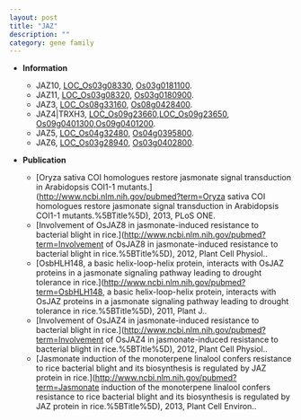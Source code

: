 ```yaml
---
layout: post
title: "JAZ"
description: ""
category: gene family
---
```


* **Information**  
    + JAZ10, [LOC_Os03g08330](http://rice.plantbiology.msu.edu/cgi-bin/ORF_infopage.cgi?orf=LOC_Os03g08330), [Os03g0181100](http://rapdb.dna.affrc.go.jp/viewer/gbrowse_details/irgsp1?name=Os03g0181100).
    + JAZ11, [LOC_Os03g08320](http://rice.plantbiology.msu.edu/cgi-bin/ORF_infopage.cgi?orf=LOC_Os03g08320), [Os03g0180900](http://rapdb.dna.affrc.go.jp/viewer/gbrowse_details/irgsp1?name=Os03g0180900).
    + JAZ3, [LOC_Os08g33160](http://rice.plantbiology.msu.edu/cgi-bin/ORF_infopage.cgi?orf=LOC_Os08g33160), [Os08g0428400](http://rapdb.dna.affrc.go.jp/viewer/gbrowse_details/irgsp1?name=Os08g0428400).
    + JAZ4|TRXH3, [LOC_Os09g23660](http://rice.plantbiology.msu.edu/cgi-bin/ORF_infopage.cgi?orf=LOC_Os09g23660),[LOC_Os09g23650](http://rice.plantbiology.msu.edu/cgi-bin/ORF_infopage.cgi?orf=LOC_Os09g23650), [Os09g0401300](http://rapdb.dna.affrc.go.jp/viewer/gbrowse_details/irgsp1?name=Os09g0401300),[Os09g0401200](http://rapdb.dna.affrc.go.jp/viewer/gbrowse_details/irgsp1?name=Os09g0401200).
    + JAZ5, [LOC_Os04g32480](http://rice.plantbiology.msu.edu/cgi-bin/ORF_infopage.cgi?orf=LOC_Os04g32480), [Os04g0395800](http://rapdb.dna.affrc.go.jp/viewer/gbrowse_details/irgsp1?name=Os04g0395800).
    + JAZ6, [LOC_Os03g28940](http://rice.plantbiology.msu.edu/cgi-bin/ORF_infopage.cgi?orf=LOC_Os03g28940), [Os03g0402800](http://rapdb.dna.affrc.go.jp/viewer/gbrowse_details/irgsp1?name=Os03g0402800).

* **Publication**  
    + [Oryza sativa COI homologues restore jasmonate signal transduction in Arabidopsis COI1-1 mutants.](http://www.ncbi.nlm.nih.gov/pubmed?term=Oryza sativa COI homologues restore jasmonate signal transduction in Arabidopsis COI1-1 mutants.%5BTitle%5D), 2013, PLoS ONE.
    + [Involvement of OsJAZ8 in jasmonate-induced resistance to bacterial blight in rice.](http://www.ncbi.nlm.nih.gov/pubmed?term=Involvement of OsJAZ8 in jasmonate-induced resistance to bacterial blight in rice.%5BTitle%5D), 2012, Plant Cell Physiol..
    + [OsbHLH148, a basic helix-loop-helix protein, interacts with OsJAZ proteins in a jasmonate signaling pathway leading to drought tolerance in rice.](http://www.ncbi.nlm.nih.gov/pubmed?term=OsbHLH148, a basic helix-loop-helix protein, interacts with OsJAZ proteins in a jasmonate signaling pathway leading to drought tolerance in rice.%5BTitle%5D), 2011, Plant J..
    + [Involvement of OsJAZ4 in jasmonate-induced resistance to bacterial blight in rice.](http://www.ncbi.nlm.nih.gov/pubmed?term=Involvement of OsJAZ4 in jasmonate-induced resistance to bacterial blight in rice.%5BTitle%5D), 2012, Plant Cell Physiol..
    + [Jasmonate induction of the monoterpene linalool confers resistance to rice bacterial blight and its biosynthesis is regulated by JAZ protein in rice.](http://www.ncbi.nlm.nih.gov/pubmed?term=Jasmonate induction of the monoterpene linalool confers resistance to rice bacterial blight and its biosynthesis is regulated by JAZ protein in rice.%5BTitle%5D), 2013, Plant Cell Environ..


